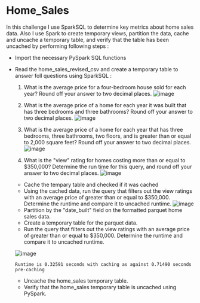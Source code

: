 # Home_Sales

In this challenge I use SparkSQL to determine key metrics about home sales data. Also I use Spark to create temporary views, partition the data, cache and uncache a temporary table, and verify that the table has been uncached by performing following steps :

- Import the necessary PySpark SQL functions
- Read the home_sales_revised_csv and create a temporary table to answer foll questions using SparkSQL :
  1. What is the average price for a four-bedroom house sold for each year? Round off your answer to two decimal places.
  ![image](https://github.com/Swetavirani/Home_Sales/assets/102982635/1c38ef04-da16-447c-a10f-156fa4b80a85)

  2. What is the average price of a home for each year it was built that has three bedrooms and three bathrooms? Round off your answer to two decimal places.
  ![image](https://github.com/Swetavirani/Home_Sales/assets/102982635/c252ea34-ac4e-452f-a94e-b130deedca0b)

  3. What is the average price of a home for each year that has three bedrooms, three bathrooms, two floors, and is greater than or equal to 2,000 square feet? Round off your answer to two decimal places.
  ![image](https://github.com/Swetavirani/Home_Sales/assets/102982635/aff34be6-d254-4146-a311-c19d577c57b7)

  4. What is the "view" rating for homes costing more than or equal to $350,000? Determine the run time for this query, and round off your answer to two decimal places.
  ![image](https://github.com/Swetavirani/Home_Sales/assets/102982635/9226efab-1120-4d89-8f03-e92604c236c0)

  - Cache the tempary table and checked if it was cached
  - Using the cached data, run the query that filters out the view ratings with an average price of greater than or equal to $350,000. Determine the runtime and compare it to uncached runtime.
  ![image](https://github.com/Swetavirani/Home_Sales/assets/102982635/1f97094d-f9cb-4e22-a72f-99579df53fff)
  - Partition by the "date_built" field on the formatted parquet home sales data.
  - Create a temporary table for the parquet data.
  - Run the query that filters out the view ratings with an average price of greater than or equal to $350,000. Determine the runtime and compare it to uncached runtime.
  
   ![image](https://github.com/Swetavirani/Home_Sales/assets/102982635/18d1d80c-6102-4cad-ae08-923f4d659183)
  
    
      Runtime is 0.32591 seconds with caching as against 0.71490 seconds pre-caching
   - Uncache the home_sales temporary table.
   - Verify that the home_sales temporary table is uncached using PySpark.

